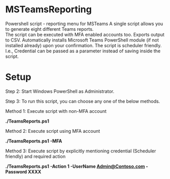# MSTeamsReporting
Powershell script - reporting menu for MSTeams
A single script allows you to generate eight different Teams reports.  
The script can be executed with MFA enabled accounts too. 
Exports output to CSV. 
Automatically installs Microsoft Teams PowerShell module (if not installed already) upon your confirmation. 
The script is scheduler friendly. I.e., Credential can be passed as a parameter instead of saving inside the script. 

# Setup
Step 2: Start Windows PowerShell as Administrator. 

Step 3: To run this script, you can choose any one of the below methods.  

 Method 1: Execute script with non-MFA account    

**./TeamsReports.ps1**


Method 2: Execute script using MFA account  

**./TeamsReports.ps1 -MFA**

Method 3: Execute script by explicitly mentioning credential (Scheduler friendly) and required action  

**./TeamsReports.ps1 -Action 1 -UserName Admin@Contoso.com -Password XXXX**

